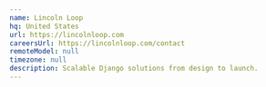 ```yaml
---
name: Lincoln Loop
hq: United States
url: https://lincolnloop.com
careersUrl: https://lincolnloop.com/contact
remoteModel: null
timezone: null
description: Scalable Django solutions from design to launch.
---
```

